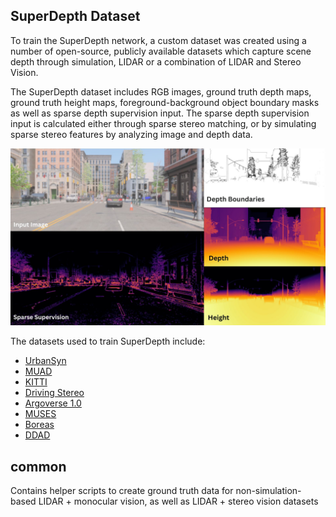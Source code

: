 
## SuperDepth Dataset
To train the SuperDepth network, a custom dataset was created using a number of open-source, publicly available datasets which capture scene depth through simulation, LIDAR or a combination of LIDAR and Stereo Vision.

The SuperDepth dataset includes RGB images, ground truth depth maps, ground truth height maps, foreground-background object boundary masks as well as sparse depth supervision input. The sparse depth supervision input is calculated either through sparse stereo matching, or by simulating sparse stereo features by analyzing image and depth data.

![SuperDepth_Data](../../Diagrams/SuperDepth_Data.jpg)

The datasets used to train SuperDepth include:

- [UrbanSyn](https://www.urbansyn.org)
- [MUAD](https://muad-dataset.github.io/)
- [KITTI](https://www.cvlibs.net/datasets/kitti/eval_depth.php?benchmark=depth_prediction)
- [Driving Stereo](https://drivingstereo-dataset.github.io/)
- [Argoverse 1.0](https://www.argoverse.org/av1.html#stereo-link)
- [MUSES](https://muses.vision.ee.ethz.ch/)
- [Boreas](https://www.boreas.utias.utoronto.ca/#/)
- [DDAD](https://github.com/TRI-ML/DDAD#dataset-details)

## common
Contains helper scripts to  create ground truth data for non-simulation-based LIDAR + monocular vision, as well as LIDAR + stereo vision datasets
